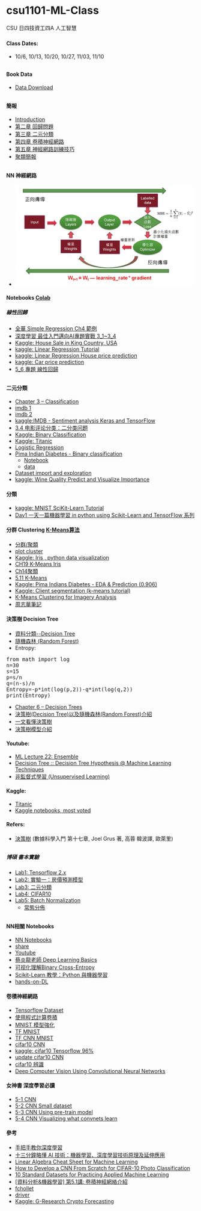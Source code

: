# csu1101-ML-Class
CSU 日四技資工四A 人工智慧
###
#### Class Dates:
* 10/6, 10/13, 10/20, 10/27, 11/03, 11/10
##
#### Book Data
* [Data Download](https://github.com/jumbokh/csu1101-ML-Class/blob/main/notebooks/BookData_DM2145.ipynb)
##
#### 簡報
* [Introduction](https://github.com/jumbokh/csu1101-ML-Class/blob/main/docs/CSUAI_class.pptx)
* [第二章 回歸問題](https://github.com/jumbokh/csu1101-ML-Class/blob/main/docs/CH02.ppt)
* [第三章 二元分類](https://github.com/jumbokh/csu1101-ML-Class/blob/main/docs/CH03.ppt)
* [第四章 卷積神經網路](https://github.com/jumbokh/csu1101-ML-Class/blob/main/docs/CH04.ppt)
* [第五章 神經網路訓練技巧](https://github.com/jumbokh/csu1101-ML-Class/blob/main/docs/CH05.ppt)
* [聚類簡報](https://github.com/jumbokh/csu1101-ML-Class/blob/main/docs/%E8%81%9A%E9%A1%9E%E7%B0%A1%E5%A0%B1.pdf)
##
#### NN 神經網路
* ![NN](https://github.com/jumbokh/csu1101-ML-Class/blob/main/docs/NN.JPG)
#### Notebooks [Colab](https://colab.research.google.com/)
##### 線性回歸
* [全華 Simple Regression Ch4 範例](https://github.com/jumbokh/csu1101-ML-Class/blob/main/notebooks/Ch4_SimpleRegression.ipynb)
* [深度學習 最佳入門邁向AI專題實戰 3_1~3_4](https://github.com/mc6666/DL_Book)
* [Kaggle: House Sale in King Country, USA](https://www.kaggle.com/harlfoxem/housesalesprediction)
* [kaggle: Linear Regression Tutorial](https://www.kaggle.com/jumbokh/linear-regression-tutorial/edit)
* [kaggle: Linear Regression House price prediction](https://www.kaggle.com/jumbokh/linear-regression-house-price-prediction/edit)
* [kaggle: Car price prediction](https://www.kaggle.com/jumbokh/car-price-prediction-linear-regression-rfe/edit)
* [5_6 專題 線性回歸](https://github.com/jumbokh/csu1101-ML-Class/blob/main/notebooks/5_6%E5%B0%88%E9%A1%8C_%E7%B7%9A%E6%80%A7%E5%9B%9E%E6%AD%B8.ipynb)
##
#### 二元分類
* [Chapter 3 – Classification](https://github.com/jumbokh/csu1101-ML-Class/blob/main/notebooks/03_classification.ipynb)
* [imdb 1](https://github.com/jumbokh/csu1101-ML-Class/blob/main/notebooks/imdb_ana_v2-1.ipynb)
* [imdb 2](https://github.com/jumbokh/csu1101-ML-Class/blob/main/notebooks/imdb_sentiment_analysis_keras_and_tensorflow.ipynb)
* [kaggle:IMDB - Sentiment analysis  Keras and TensorFlow](https://www.kaggle.com/kuntahsieh/imdb-sentiment-analysis-keras-and-tensorflow/)
* [3.4 电影评论分类：二分类问题](https://github.com/jumbokh/csu1101-ML-Class/blob/main/notebooks/3_4_%E7%94%B5%E5%BD%B1%E8%AF%84%E8%AE%BA%E5%88%86%E7%B1%BB%EF%BC%9A%E4%BA%8C%E5%88%86%E7%B1%BB%E9%97%AE%E9%A2%98.ipynb)
* [Kaggle: Binary Classification](https://www.kaggle.com/ryanholbrook/binary-classification)
* [Kaggle: Titanic](https://www.kaggle.com/c/titanic/notebooks?competitionId=3136&sortBy=voteCount)
* [Logistic Regression](https://github.com/jumbokh/ML-Class/blob/main/notebooks/4_1_Logistic_Regression.ipynb)
* [Pima Indian Diabetes - Binary classification](https://www.kaggle.com/kuntahsieh/pima-indian-diabetes-binary-classification/edit)
   * [Notebook](https://github.com/jumbokh/csu1101-ML-Class/blob/main/notebooks/pima-indian-diabetes-binary-classification.ipynb)
   * [data](https://github.com/jumbokh/csu1101-ML-Class/blob/main/notebooks/diabetes.csv)
* [Dataset import and exploration](https://github.com/jumbokh/csu1101-ML-Class/blob/main/notebooks/003_TensorFlow_Classification.ipynb)
* [kaggle: Wine Quality Predict and Visualize Importance](https://www.kaggle.com/stpeteishii/wine-quality-predict-and-visualize-importance/data)
#### 分類
* [kaggle: MNIST SciKit-Learn Tutorial](https://www.kaggle.com/gainknowledge/mnist-scikit-learn-tutorial)
* [Day1 一天一篇機器學習 in python using Scikit-Learn and TensorFlow 系列](https://blog.chairco.me/posts/2017/12/day1_machine_learning_in_python_using_scikit-learn_and_tensorflow.html)
#### 分群 Clustering [K-Means算法](https://github.com/jumbokh/csu1101-ML-Class/blob/main/K-Means.md)
* [分群/聚類](https://github.com/jumbokh/csu1101-ML-Class/blob/main/docs/%E8%81%9A%E9%A1%9E%E6%96%B9%E6%B3%95.pdf)
* [plot cluster](https://github.com/jumbokh/csu1101-ML-Class/blob/main/notebooks/plot_cluster_iris.ipynb)
* [Kaggle: Iris , python data visualization](https://www.kaggle.com/benhamner/python-data-visualizations)
* [CH19 K-Means Iris](https://github.com/jumbokh/csu1101-ML-Class/blob/main/notebooks/Ch19_kmeans.ipynb)
* [Ch14聚類](https://github.com/jumbokh/csu1101-ML-Class/blob/main/notebooks/chapter14.ipynb)
* [5.11 K-Means](https://github.com/jakevdp/PythonDataScienceHandbook/blob/master/notebooks/05.11-K-Means.ipynb)
* [Kaggle: Pima Indians Diabetes - EDA & Prediction (0.906)](https://www.kaggle.com/jumbokh/pima-indians-diabetes-eda-prediction-0-906)
* [Kaggle: Client segmentation (k-means tutorial)](https://www.kaggle.com/luisfredgs/client-segmentation)
* [K-Means Clustering for Imagery Analysis](https://github.com/jumbokh/csu1101-ML-Class/blob/main/notebooks/2020-10-26-01-K-Means-Clustering-for-Imagery-Analysis.ipynb)
* [周志華筆記](https://github.com/Vay-keen/Machine-learning-learning-notes/blob/master/%E5%91%A8%E5%BF%97%E5%8D%8E%E3%80%8AMachine%20Learning%E3%80%8B%E5%AD%A6%E4%B9%A0%E7%AC%94%E8%AE%B0(11)--%E8%81%9A%E7%B1%BB.md)
#### 決策樹 Decision Tree
* [資料分類--Decision Tree](https://ithelp.ithome.com.tw/articles/10204450)
* [隨機森林 (Random Forest)](https://rstudio-pubs-static.s3.amazonaws.com/378052_30d987a09ea54b6db5aa1e82f5dce6bf.html)
* Entropy:
<pre>
from math import log
n=30
s=15
p=s/n
q=(n-s)/n
Entropy=-p*int(log(p,2))-q*int(log(q,2))
print(Entropy)
</pre>
* [Chapter 6 – Decision Trees](https://github.com/jumbokh/csu1101-ML-Class/blob/main/notebooks/06_decision_trees.ipynb)
* [決策樹(Decision Tree)以及隨機森林(Random Forest)介紹](https://medium.com/jameslearningnote/%E8%B3%87%E6%96%99%E5%88%86%E6%9E%90-%E6%A9%9F%E5%99%A8%E5%AD%B8%E7%BF%92-%E7%AC%AC3-5%E8%AC%9B-%E6%B1%BA%E7%AD%96%E6%A8%B9-decision-tree-%E4%BB%A5%E5%8F%8A%E9%9A%A8%E6%A9%9F%E6%A3%AE%E6%9E%97-random-forest-%E4%BB%8B%E7%B4%B9-7079b0ddfbda)
* [一文看懂決策樹](https://www.chainnews.com/zh-hant/articles/640320083565.htm)
* [決策樹模型介紹](https://pyecontech.com/2019/07/15/decision_tree/)
#### Youtube:
* [ML Lecture 22: Ensemble](https://www.youtube.com/watch?v=tH9FH1DH5n0)
* [Decision Tree :: Decision Tree Hypothesis @ Machine Learning Techniques](https://www.youtube.com/watch?v=dAqPpAXnMJ4)
* [非監督式學習 (Unsupervised Learning)](https://www.youtube.com/watch?v=wQrghGJvSzs)
#### Kaggle:
* [Titanic](https://www.kaggle.com/c/titanic/notebooks)
* [Kaggle notebooks, most voted](https://github.com/jumbokh/ML-Class/blob/main/notebooks/titanic-data-science-solutions.ipynb)
#### Refers:
* [決策樹](https://github.com/jumbokh/ML-Class/blob/main/docs/%E6%B1%BA%E7%AD%96%E6%A8%B9.pdf) (數據科學入門 第十七章, Joel Grus 著, 高蓉 韓波譯, 歐萊里)
##
##### 博碩 書本實驗
* [Lab1: Tensorflow 2.x](https://github.com/jumbokh/csu1101-ML-Class/blob/main/notebooks/Lab1.ipynb)
* [Lab2: 實驗一：房價預測模型](https://github.com/jumbokh/csu1101-ML-Class/blob/main/notebooks/Lab2_1b_1115.ipynb)
* [Lab3: 二元分類](https://github.com/jumbokh/csu1101-ML-Class/blob/main/notebooks/Lab3_1b.ipynb)
* [Lab4: CIFAR10](https://github.com/jumbokh/csu1101-ML-Class/blob/main/notebooks/Lab4.ipynb)
* [Lab5: Batch Normalization](https://github.com/jumbokh/csu1101-ML-Class/blob/main/notebooks/Lab5.ipynb)
    * [常態分佈](https://github.com/jumbokh/csu1101-ML-Class/blob/main/notebooks/Check_BP_GradientVanish.ipynb)
##
#### NN相關 Notebooks
* [NN Notebooks](https://github.com/jumbokh/nknu-class/tree/main/notebook)
* [share](http://gg.gg/w5a9f)
* [Youtube](https://www.youtube.com/playlist?list=PLQT_F4pgkvVcWnLIIQmw0bWNoXsWeFFd1)
* [蔡炎龍老師 Deep Learning Basics](https://github.com/yenlung/Deep-Learning-Basics)
* [可视化理解Binary Cross-Entropy](https://zhuanlan.zhihu.com/p/89391305)
* [Scikit-Learn 教學：Python 與機器學習](https://www.datacamp.com/community/tutorials/scikit-learn-python)
* [hands-on-DL](https://github.com/twcmchang/hands-on-DL)
#### 卷積神經網路
* [Tensorflow Dataset](https://colab.research.google.com/github/jumbokh/csu1101-ML-Class/blob/main/notebooks/Lab4.ipynb)
* [使用程式計算卷積](https://github.com/jumbokh/csu1101-ML-Class/blob/main/notebooks/06_01_convolutions.ipynb)
* [MNIST 模型強化](https://github.com/jumbokh/csu1101-ML-Class/blob/main/notebooks/06_02_MNIST_CNN.ipynb)
* [TF MNIST](https://github.com/jumbokh/csu1101-ML-Class/blob/main/notebooks/TF2_MNIST.ipynb)
* [TF CNN MNIST](https://github.com/jumbokh/csu1101-ML-Class/blob/main/notebooks/TF_CNN_MNIST.ipynb)
* [cifar10 CNN](https://github.com/jumbokh/csu1101-ML-Class/blob/main/notebooks/Cifar10_CNN.ipynb)
* [kaggle: cifar10 Tensorflow 96%](https://github.com/jumbokh/csu1101-ML-Class/blob/main/notebooks/cifar10-tensorflow.ipynb)
* [update cifar10 CNN](https://github.com/jumbokh/csu1101-ML-Class/blob/main/notebooks/update_Cifar10_CNN.ipynb)
* [cifar10 辨識](https://github.com/jumbokh/csu1101-ML-Class/blob/main/notebooks/06_03_Cifar_gray_CNN.ipynb)
* [Deep Computer Vision Using Convolutional Neural Networks](https://github.com/jumbokh/csu1101-ML-Class/blob/main/notebooks/14_deep_computer_vision_with_cnns.ipynb)
#### 女神書 深度學習必讀
* [5-1 CNN](https://github.com/jumbokh/csu1101-ML-Class/blob/main/notebooks/5.1-introduction-to-convnets.ipynb)
* [5-2 CNN Small dataset](https://github.com/jumbokh/csu1101-ML-Class/blob/main/notebooks/5.2-using-convnets-with-small-datasets.ipynb)
* [5-3 CNN Using pre-train model](https://github.com/jumbokh/csu1101-ML-Class/blob/main/notebooks/5.3-using-a-pretrained-convnet.ipynb)
* [5-4 CNN Visualizing what convnets learn](https://github.com/jumbokh/csu1101-ML-Class/blob/main/notebooks/5.4-visualizing-what-convnets-learn.ipynb)
#### 參考
* [手把手教你深度學習](https://github.com/jumbokh/csu1101-ML-Class/blob/main/docs/%E6%89%8B%E6%8A%8A%E6%89%8B%E6%95%99%E4%BD%A0%E6%B7%B1%E5%BA%A6%E5%AD%B8%E7%BF%92%E5%AF%A6%E5%8B%99_%E4%B8%AD%E7%A0%94%E9%99%A2%E5%BC%B5%E9%88%9E%E9%96%94.pdf)
* [十三分鐘略懂 AI 技術：機器學習、深度學習技術原理及延伸應用](https://www.youtube.com/watch?v=UGdG4WpluJ8)
* [Linear Algebra Cheat Sheet for Machine Learning](https://machinelearningmastery.com/linear-algebra-cheat-sheet-for-machine-learning/?fbclid=IwAR2DCNzEFP8HFJGHrQSHJWZXyy2TW5tWHI9XmrbR8jmxsHJAOn_ck_NMeD0)
* [How to Develop a CNN From Scratch for CIFAR-10 Photo Classification](https://machinelearningmastery.com/how-to-develop-a-cnn-from-scratch-for-cifar-10-photo-classification/)
* [10 Standard Datasets for Practicing Applied Machine Learning](https://machinelearningmastery.com/standard-machine-learning-datasets/?fbclid=IwAR1kmXwE-KNt8wIhrF7OqlYXZO4bOcUaopJ7RYZJ87hOMBc61f95Q7ww_KE)
* [[資料分析&機器學習] 第5.1講: 卷積神經網絡介紹](https://medium.com/jameslearningnote/%E8%B3%87%E6%96%99%E5%88%86%E6%9E%90-%E6%A9%9F%E5%99%A8%E5%AD%B8%E7%BF%92-%E7%AC%AC5-1%E8%AC%9B-%E5%8D%B7%E7%A9%8D%E7%A5%9E%E7%B6%93%E7%B6%B2%E7%B5%A1%E4%BB%8B%E7%B4%B9-convolutional-neural-network-4f8249d65d4f)
* [fchollet](https://github.com/fchollet/deep-learning-with-python-notebooks)
* [driver](https://drive.google.com/file/d/1K4sqni1I1u_eYVvz5PqFY0eVAr6qwkVz/view?usp=sharing)
* [Kaggle: G-Research Crypto Forecasting](https://www.kaggle.com/c/g-research-crypto-forecasting/data?select=train.csv)

